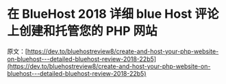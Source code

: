 # 在 BlueHost 2018 详细 blue Host 评论上创建和托管您的 PHP 网站

原文：[https://dev.to/bluehostreview8/create-and-host-your-php-website-on-bluehost---detailed-bluehost-review-2018-22b5](https://dev.to/bluehostreview8/create-and-host-your-php-website-on-bluehost---detailed-bluehost-review-2018-22b5)